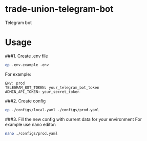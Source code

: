 # trade-union-telegram-bot

Telegram bot

# Usage
###1. Create .env file
```bash
cp .env.example .env
```
For example:
```dotenv
ENV: prod
TELEGRAM_BOT_TOKEN: your_telegram_bot_token
ADMIN_API_TOKEN: your_secret_token
```

###2. Create config
```bash
cp ./configs/local.yaml ./configs/prod.yaml
```

###3. Fill the new config with current data for your environment
For example use nano editor:
```bash
nano ./configs/prod.yaml
```